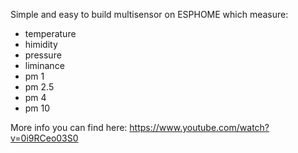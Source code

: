 Simple and easy to build multisensor on ESPHOME which measure:

- temperature
- himidity
- pressure
- liminance
- pm 1
- pm 2.5
- pm 4
- pm 10

More info you can find here: https://www.youtube.com/watch?v=0i9RCeo03S0
